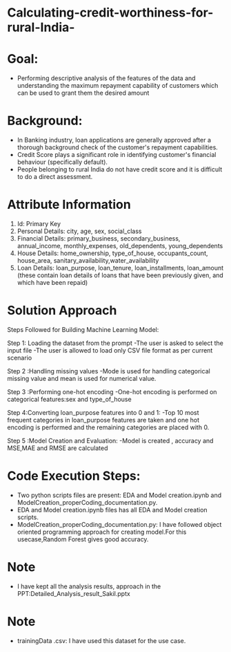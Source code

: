 # Calculating-credit-worthiness-for-rural-India-

# Goal: 

* Performing descriptive analysis of the features of the data and understanding  the maximum repayment capability of customers which can   be used to grant them the desired amount
# Background:
* In Banking industry, loan applications are generally approved after a thorough background
   check of the customer's repayment capabilities.
* Credit Score plays a significant role in identifying customer's financial behaviour (specifically default).
* People belonging to rural India do not have credit score and it is difficult to do a direct assessment.
# Attribute Information
1. Id: Primary Key
2. Personal Details: city, age, sex, social_class
3. Financial Details: primary_business, secondary_business, annual_income, monthly_expenses,
old_dependents, young_dependents
4. House Details: home_ownership, type_of_house, occupants_count, house_area, sanitary_availability,water_availability
5. Loan Details: loan_purpose, loan_tenure, loan_installments, loan_amount (these contain loan details of loans that have been     previously given, and which have been repaid)
 # Solution Approach
 Steps Followed for Building Machine Learning  Model:
 
Step 1: Loading the dataset from the  prompt
			-The user is asked to select the input file
			-The user is allowed to load only  CSV file format as per current scenario

Step 2 :Handling missing values
			-Mode is used for handling categorical missing value and mean is used for numerical value.
      
Step 3 :Performing one-hot encoding
			-One-hot encoding is performed on categorical features:sex and type_of_house
      
Step 4:Converting loan_purpose features into 0 and 1:
			-Top 10 most frequent categories in loan_purpose features are taken and one hot encoding is performed and the remaining categories are placed with 0.
      
Step 5 :Model Creation and Evaluation:
		-Model is created , accuracy and MSE,MAE and RMSE are calculated
# Code Execution Steps:
* Two python scripts files are present: EDA and Model creation.ipynb and ModelCreation_properCoding_documentation.py.
* EDA and Model creation.ipynb files has all EDA and Model creation scripts.
* ModelCreation_properCoding_documentation.py: I have followed object oriented programming approach for creating model.For this usecase,Random Forest gives good accuracy.
# Note
* I have kept all the analysis results, approach in the PPT:Detailed_Analysis_result_Sakil.pptx
# Note 
* trainingData .csv: I have used this dataset for the use case.
